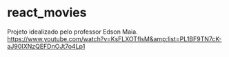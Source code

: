 # react_movies
Projeto idealizado pelo professor Edson Maia. https://www.youtube.com/watch?v=KsFLXOTflsM&amp;list=PL1BF9TN7cK-aJ90IXNzQEFDnOJt7o4Lp1
